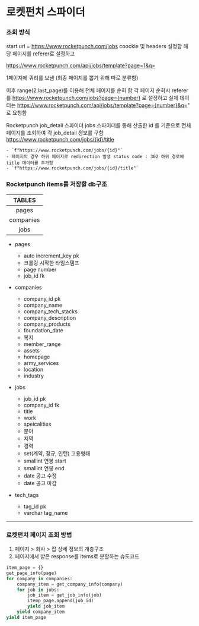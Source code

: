 # 로켓펀치 스파이더
### 조회 방식
start url = https://www.rocketpunch.com/jobs
coockie 및 headers 설정함
해당 페이지를 referer로 설정하고

https://www.rocketpunch.com/api/jobs/template?page=1&q=

1페이지에 쿼리를 보냄 (최종 페이지를 뽑기 위해 따로 분류함)

이후 range(2,last_page)를 이용해 전체 페이지를 순회 함
각 페이지 순회시 referer를 
https://www.rocketpunch.com/jobs?page={number} 로 설정하고
실제 데이터는
https://www.rocketpunch.com/api/jobs/template?page={number}&q="
로 요청함


Rocketpunch job_detail 스파이더
jobs 스파이더를 통해 산출한 id 를 기준으로 전체 페이지를 조회하여 각 job_detail 정보를 구함
https://www.rocketpunch.com/jobs/{id}/title

    - `f"https://www.rocketpunch.com/jobs/{id}"`
    - 페이지의 경우 하위 페이지로 redirection 발생 status code : 302 하위 경로에 title 데이터를 추가함
    - `f"https://www.rocketpunch.com/jobs/{id}/title"`


### Rocketpunch items를 저장할 db구조
|TABLES|
|:---:|
|pages|
|companies|
|jobs|


- pages
    - auto increment_key pk
    - 크롤링 시작한 타임스탬프
    - page number
    - job_id fk

- companies
    - company_id  pk
    - company_name
    - company_tech_stacks
    - company_description
    - company_products
    - foundation_date
    - 복지
    - member_range
    - assets
    - homepage
    - army_services
    - location
    - industry

- jobs
    - job_id pk
    - company_id fk
    - title
    - work
    - speicalities
    - 분야
    - 지역
    - 경력
    - set(계약, 정규, 인턴) 고용형태
    - smallint 연봉 start
    - smallint 연봉 end
    - date 공고 수정
    - date 공고 마감

- tech_tags
    - tag_id pk
    - varchar tag_name 

---
### 로켓펀치 페이지 조회 방법
1. 페이지 > 회사 > 잡 상세 정보의 계층구조
2. 페이지에서 받은 response를 items로 분할하는 슈도코드
```python
item_page = {}
get_page_info(page)
for company in companies:
    company_item = get_company_info(company)
    for job in jobs:
        job_item = get_job_info(job)
        itemp_page.append(job_id)
        yield job_item
    yield company_item
yield item_page
```
